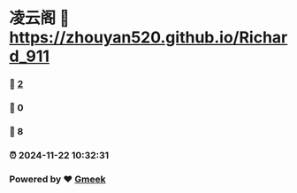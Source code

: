# 凌云阁 :link: https://zhouyan520.github.io/Richard_911 
### :page_facing_up: [2](https://zhouyan520.github.io/Richard_911/tag.html) 
### :speech_balloon: 0 
### :hibiscus: 8 
### :alarm_clock: 2024-11-22 10:32:31 
### Powered by :heart: [Gmeek](https://github.com/Meekdai/Gmeek)
